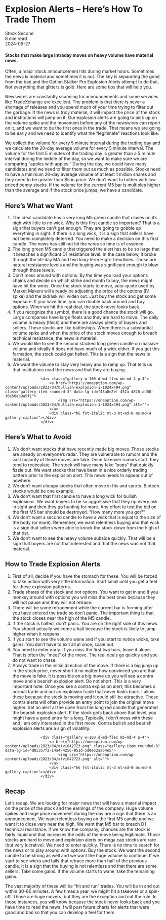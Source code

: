 
<div class="bg-secondary">
<h1 class="py-5 ms-3 ms-md-4 my-0">Explosion Alerts – Here’s How To Trade Them</h1>
</div>
<div class="d-flex align-items-center flex-wrap text-muted ps-3 ps-md-4 py-3 border-top border-bottom">
<div class="border-end pe-3 me-3">
<span class="badge bg-faded-primary text-primary">
Stock Second </span>
</div>
<div class="fs-sm pe-3 border-end me-3">8 min read</div>
<div class="fs-sm">
2024-09-27 </div>
</div>
<section class="px-3 px-md-4 py-4">
<h4 class="wp-block-heading">Stocks that make large intraday moves on heavy volume have material news.</h4>
<p>Often, a major stock announcement hits during market hours. Sometimes the news is material and sometimes it is not. The key is separating the good from the bad and the Option Stalker Pro Explosion Alerts attempt to do that. Not everything that glitters is gold. Here are some tips that will help you. </p>
<p>Newswires are constantly scanning for announcements and some services like TradeXchange are excellent. The problem is that there is never a shortage of releases and you spend much of your time trying to filter out the garbage. If the news is truly material, it will impact the price of the stock and institutions will jump on it. Our explosion alerts are going to pick up on the volume spike and the movement before any of the newswires can report on it, and we want to be the first ones in the trade. That means we are going to be early and we need to identify what the “legitimate” reactions look like. </p>
<p>We collect the volume for every 5 minute interval during the trading day and we calculate the 20-day average volume for every 5 minute interval. The volume for the first 5 minutes of the trading day is greater than a 5 minute interval during the middle of the day, so we want to make sure we are comparing “apples with apples.” During the day, we could have many candidates and we need to filter them out as much as possible. Stocks need to have a minimum 20-day average volume of at least 1 million shares and they need to be greater than $5 in price. We don’t want to bother with low priced penny stocks. If the volume for the current M5 bar is multiples higher than the average and if the stock price jumps, we have a candidate.</p>
<h2 class="wp-block-heading" id="Here_s_What_we_Want">Here’s What we Want</h2>
<ol class="wp-block-list">
<li>The ideal candidate has a very long M5 green candle that closes on it’s high with little to no wick. Why is this first candle so important? That is a sign that buyers can’t get enough. They are going to gobble up everything in sight. If there is a long wick, it is a sign that sellers have not been completely deterred. You need to make a decision on this first candle. The news has still not hit the wires so time is of essence. </li>
<li>The long green M5 candle that triggered the alert has to be so large that it breaches a significant D1 resistance level. In the case below, it broke through the 50-day MA and two long-term High- trendlines. Those are natural resistance levels and the buying was significant enough to blow through those levels. </li>
<li>Don’t mess around with options. By the time you load your options chains and decide on which strike and month to buy, the news might have hit the wires. Once the stock starts to move, auto-quote used by Market Makers will already be adjusting the price of the options (IV spike) and the bid/ask will widen out. Just buy the stock and get some exposure. If you have time, you can double back around and buy options. When we hit the real deal, the stock never looks back.</li>
<li>If you recognize the symbol, there is a good chance the stock will go. Large companies have large floats and they are hard to move. The daily volume is heavy (thick) and there are always plenty of buyers and sellers. These stocks are like battleships. When there is a substantial volume spike and when the price of the stock moves enough to breach technical resistance, the news is material.</li>
<li>We would like to see the second stacked long green candle on massive volume and ideally it does not have much of a wick either. If you get this formation, the stock could get halted. This is a sign that the news is material. </li>
<li>We want the volume to stay very heavy and to ramp up. That tells us that institutions read the news and that they are buying.</li>
</ol>

                    <div class="gallery w-100 d-md-flex mb-md-4 p-4">
                        <a href="https://oneoption.com/wp-content/uploads/2023/04/bullish-explosion-1-1024x494.png" class="gallery-item rounded-3" data-lg-id="43a8e8ef-452a-4826-ad08-30e56eb9a5f1">
                            <img src="https://oneoption.com/wp-content/uploads/2023/04/bullish-explosion-1-1024x494.png" alt="">
                        </a>
                        <div class="h6 fst-italic mt-3 mt-md-0 ms-md-4 gallery-caption"></div>
                    </div>
                
<h2 class="wp-block-heading" id="Here_s_What_to_Avoid">Here’s What to Avoid</h2>
<ol class="wp-block-list">
<li>We don’t want stocks that have recently made big moves. Those stocks are already on everyone’s radar. They are vulnerable to rumors and the vast majority of those moves are fake. Once takeover rumors start, they tend to recirculate. The stock will have many fake “pops” that quickly fizzle out. We want stocks that have been in a nice orderly trading pattern prior to the explosion alert. This news needs to appear out of nowhere.</li>
<li>We don’t want choppy stocks that often move in fits and spurts. Biotech stocks would be one example. </li>
<li>We don’t want that first candle to have a long wick for bullish explosions. We want buyers to be so aggressive that they rip every ask in sight and then they go hunting for more. Any effort to test the bid on the first M5 bar should be destroyed. “How many more you got?”</li>
<li>We don’t want a second candle to have a wick that is equal to the size of the body (or more). Remember, we want relentless buying and that wick is a sign that sellers were able to knock the stock down from the high of that bar.</li>
<li>We don’t want to see the heavy volume subside quickly. That will be a sign that buyers are not that interested and that the news was not that material.</li>
</ol>
<h2 class="wp-block-heading" id="How_to_Trade_Explosion_Alerts">How to Trade Explosion Alerts</h2>
<ol class="wp-block-list">
<li>First of all, decide if you have the stomach for these. You will be forced to take action with very little information. Start small until you get a feel for these explosion patterns. </li>
<li>Trade shares of the stock and not options. You want to get in and if you monkey around with options you will miss the best ones because they will not pause and they will not retrace.</li>
<li>There will be some retracement while the current bar is forming after you have entered the trade so don’t panic. The important thing is that the stock closes near the high of the M5 candle. </li>
<li>If the stock is halted, don’t panic. You are on the right side of this news. You should actually welcome a halt because the stock is likely to jump higher when it reopens.</li>
<li>If you start to see the volume wane and if you start to notice wicks, take gains. You don’t have to exit all at once, scale out. </li>
<li>You need to enter early. If you miss the first two bars, leave it alone. That is often the “meat” of the move. The real deals go quickly and you do not want to chase. </li>
<li>Always trade in the initial direction of the move. If there is a big jump up in the stock price, never short it no matter how convinced you are that the move is fake. It is possible on a big move up you will see a contra move and a bearish explosion alert. Do not short. This is a very important note. Once you see a contra explosion alert, this becomes a normal trade and not an explosion trade that never looks back. I allow these because the stock is moving and it could still be attractive. These contra alerts will often provide an entry point to join the original move higher. Set an alert at the open from the long red candle that generated the bearish explosion alert. If the stock gets back above that level, you might have a good entry for a long. Typically, I don’t mess with these and I am only interested in the first move. Contra bullish and bearish explosion alerts are a sign of volatility.</li>
</ol>

                    <div class="gallery w-100 d-md-flex mb-md-4 p-4">
                        <a href="https://oneoption.com/wp-content/uploads/2023/04/atvi042723.png" class="gallery-item rounded-3" data-lg-id="d85357f2-14a4-4256-851d-5d0e62aa64e5">
                            <img src="https://oneoption.com/wp-content/uploads/2023/04/atvi042723.png" alt="">
                        </a>
                        <div class="h6 fst-italic mt-3 mt-md-0 ms-md-4 gallery-caption"></div>
                    </div>
                
<h2 class="wp-block-heading" id="Recap">Recap</h2>
<p>Let’s recap. We are looking for major news that will have a material impact on the price of the stock and the earnings of the company. Huge volume spikes and large price movement during the day are a sign that there is an announcement. We want relentless buying on the first M5 candle and we want it to close very near the high. We want that M5 bar to breach D1 technical resistance. If we know the company, chances are the stock is fairly liquid and that increases the odds of the move being legitimate. Those stocks are hard to move and explosion alerts on mega cap stocks are rare (but very lucrative). We need to enter quickly. There is no time to search for the news or to play around with options. Buy the stock. We want the second candle to be strong as well and we want the huge volume to continue. If we start to see wicks and tails that retrace more than half of the previous candle, it is a sign that the buying is not relentless and that there are some sellers. Take some gains. If the volume starts to wane, take the remaining gains. </p>
<p>The vast majority of these will be “hit and run” trades. You will be in and out within 30-60 minutes. A few times a year, we might hit a takeover or a spin-off. Those are huge movers, but they are the exception and not the rule. In those instances, you will know because the stock never looks back and you have time to read the news. I will post future charts for alerts that were good and bad so that you can develop a feel for them. </p>
</section>
